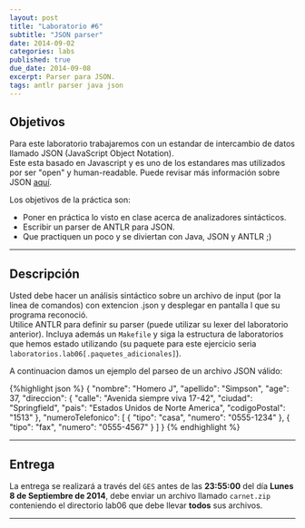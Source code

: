 ```yaml
---
layout: post
title: "Laboratorio #6"
subtitle: "JSON parser"
date: 2014-09-02
categories: labs
published: true
due_date: 2014-09-08
excerpt: Parser para JSON.
tags: antlr parser java json
---
```


Objetivos
---------
Para este laboratorio trabajaremos con un estandar de intercambio de datos llamado JSON (JavaScript Object Notation).  
Este esta basado en Javascript y es uno de los estandares mas utilizados por ser "open" y human-readable. Puede revisar más información sobre JSON [aquí](http://tools.ietf.org/html/rfc4627).

Los objetivos de la práctica son:
     
- Poner en práctica lo visto en clase acerca de analizadores sintácticos.
- Escribir un parser de ANTLR para JSON.
- Que practiquen un poco y se diviertan con Java, JSON y ANTLR ;)

---
Descripción
-----------
     
Usted debe hacer un análisis sintáctico sobre un archivo de input (por la linea de comandos) con extencion .json y desplegar en pantalla l que su programa reconoció.  
Utilice ANTLR para definir su parser (puede utilizar su lexer del laboratorio anterior). Incluya además un `Makefile` y siga la estructura de laboratorios que hemos estado utilizando (su paquete para este ejercicio seria `laboratorios.lab06[.paquetes_adicionales]`).  

A continuacion damos un ejemplo del parseo de un archivo JSON válido:

{%highlight json %}
{
	"nombre": "Homero J",
	"apellido": "Simpson",
	"age": 37,
	"direccion": {
		"calle": "Avenida siempre viva 17-42",
		"ciudad": "Springfield",
		"pais": "Estados Unidos de Norte America",
		"codigoPostal": "1513"
	},
	"numeroTelefonico": [
		{
			"tipo": "casa",
			"numero": "0555-1234"
		},
		{
			"tipo": "fax",
			"numero": "0555-4567"
		}
	]
}
{% endhighlight %}


---
Entrega
-------     

La entrega se realizará a través del `GES` antes de las **23:55:00** del día **Lunes 8 de Septiembre de 2014**, debe enviar un archivo llamado `carnet.zip` conteniendo el directorio lab06 que debe llevar **todos** sus archivos.

---